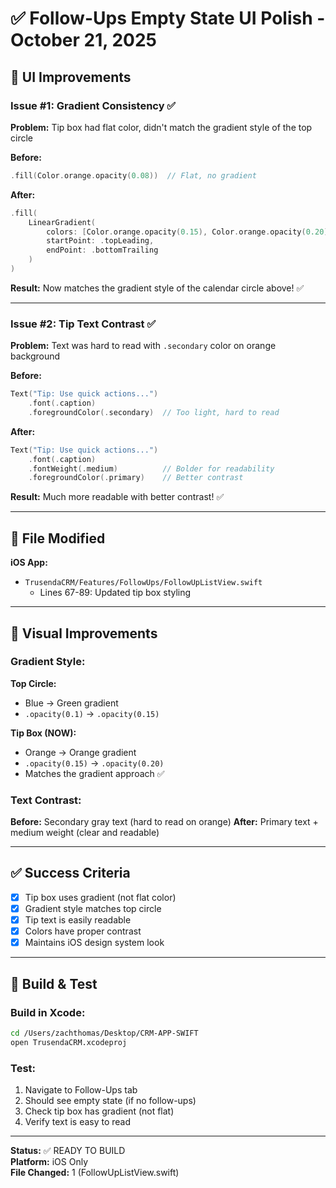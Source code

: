 # ✅ Follow-Ups Empty State UI Polish - October 21, 2025

## 🎨 UI Improvements

### Issue #1: Gradient Consistency ✅
**Problem:** Tip box had flat color, didn't match the gradient style of the top circle

**Before:**
```swift
.fill(Color.orange.opacity(0.08))  // Flat, no gradient
```

**After:**
```swift
.fill(
    LinearGradient(
        colors: [Color.orange.opacity(0.15), Color.orange.opacity(0.20)],
        startPoint: .topLeading,
        endPoint: .bottomTrailing
    )
)
```

**Result:** Now matches the gradient style of the calendar circle above! ✅

---

### Issue #2: Tip Text Contrast ✅
**Problem:** Text was hard to read with `.secondary` color on orange background

**Before:**
```swift
Text("Tip: Use quick actions...")
    .font(.caption)
    .foregroundColor(.secondary)  // Too light, hard to read
```

**After:**
```swift
Text("Tip: Use quick actions...")
    .font(.caption)
    .fontWeight(.medium)          // Bolder for readability
    .foregroundColor(.primary)    // Better contrast
```

**Result:** Much more readable with better contrast! ✅

---

## 📁 File Modified

**iOS App:**
- `TrusendaCRM/Features/FollowUps/FollowUpListView.swift`
  - Lines 67-89: Updated tip box styling

---

## 🎨 Visual Improvements

### Gradient Style:
**Top Circle:**
- Blue → Green gradient
- `.opacity(0.1)` → `.opacity(0.15)`

**Tip Box (NOW):**
- Orange → Orange gradient
- `.opacity(0.15)` → `.opacity(0.20)`
- Matches the gradient approach ✅

### Text Contrast:
**Before:** Secondary gray text (hard to read on orange)
**After:** Primary text + medium weight (clear and readable)

---

## ✅ Success Criteria

- [x] Tip box uses gradient (not flat color)
- [x] Gradient style matches top circle
- [x] Tip text is easily readable
- [x] Colors have proper contrast
- [x] Maintains iOS design system look

---

## 📱 Build & Test

### Build in Xcode:
```bash
cd /Users/zachthomas/Desktop/CRM-APP-SWIFT
open TrusendaCRM.xcodeproj
```

### Test:
1. Navigate to Follow-Ups tab
2. Should see empty state (if no follow-ups)
3. Check tip box has gradient (not flat)
4. Verify text is easy to read

---

**Status:** ✅ READY TO BUILD  
**Platform:** iOS Only  
**File Changed:** 1 (FollowUpListView.swift)


